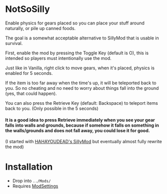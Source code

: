 # NotSoSilly

Enable physics for gears placed so you can place your stuff around naturally, or pile up canned foods.

The goal is a somewhat acceptable alternative to SillyMod that is usable in survival.

First, enable the mod by pressing the Toggle Key (default is O), this is intended so players must intentionally use the mod.

Just like in Vanilla, right click to move gears, when it's placed, physics is enabled for 5 seconds.

If the item is too far away when the time's up, it will be teleported back to you. So no cheating and no need to worry about things fall into the ground (yes, that could happen).

You can also press the Retrieve Key (default: Backspace) to teleport items back to you. (Only possible in the 5 seconds)

#### It is a good idea to press Retrieve **immediately** when you see your gear falls into walls and grounds, because if somehow it falls on something in the walls/grounds and does not fall away, you could lose it for good.

(I started with [HAHAYOUDEAD's SillyMod](https://github.com/HAHAYOUDEAD/SillyMod) but eventually almost fully rewrite the mod)

# Installation
- Drop into `../Mods/`
- Requires [ModSettings](https://github.com/zeobviouslyfakeacc/ModSettings/releases)
